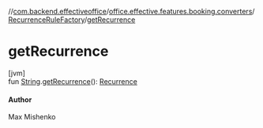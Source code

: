 //[com.backend.effectiveoffice](../../../index.md)/[office.effective.features.booking.converters](../index.md)/[RecurrenceRuleFactory](index.md)/[getRecurrence](get-recurrence.md)

# getRecurrence

[jvm]\
fun [String](https://kotlinlang.org/api/latest/jvm/stdlib/kotlin/-string/index.html).[getRecurrence](get-recurrence.md)(): [Recurrence](../../model/-recurrence/index.md)

#### Author

Max Mishenko

